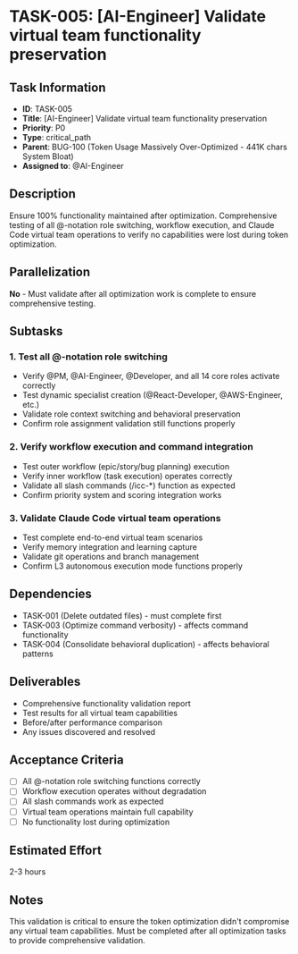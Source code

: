 # TASK-005: [AI-Engineer] Validate virtual team functionality preservation

## Task Information
- **ID**: TASK-005
- **Title**: [AI-Engineer] Validate virtual team functionality preservation
- **Priority**: P0
- **Type**: critical_path
- **Parent**: BUG-100 (Token Usage Massively Over-Optimized - 441K chars System Bloat)
- **Assigned to**: @AI-Engineer

## Description
Ensure 100% functionality maintained after optimization. Comprehensive testing of all @-notation role switching, workflow execution, and Claude Code virtual team operations to verify no capabilities were lost during token optimization.

## Parallelization
**No** - Must validate after all optimization work is complete to ensure comprehensive testing.

## Subtasks

### 1. Test all @-notation role switching
- Verify @PM, @AI-Engineer, @Developer, and all 14 core roles activate correctly
- Test dynamic specialist creation (@React-Developer, @AWS-Engineer, etc.)
- Validate role context switching and behavioral preservation
- Confirm role assignment validation still functions properly

### 2. Verify workflow execution and command integration
- Test outer workflow (epic/story/bug planning) execution
- Verify inner workflow (task execution) operates correctly
- Validate all slash commands (/icc-*) function as expected
- Confirm priority system and scoring integration works

### 3. Validate Claude Code virtual team operations
- Test complete end-to-end virtual team scenarios
- Verify memory integration and learning capture
- Validate git operations and branch management
- Confirm L3 autonomous execution mode functions properly

## Dependencies
- TASK-001 (Delete outdated files) - must complete first
- TASK-003 (Optimize command verbosity) - affects command functionality
- TASK-004 (Consolidate behavioral duplication) - affects behavioral patterns

## Deliverables
- Comprehensive functionality validation report
- Test results for all virtual team capabilities
- Before/after performance comparison
- Any issues discovered and resolved

## Acceptance Criteria
- [ ] All @-notation role switching functions correctly
- [ ] Workflow execution operates without degradation
- [ ] All slash commands work as expected
- [ ] Virtual team operations maintain full capability
- [ ] No functionality lost during optimization

## Estimated Effort
2-3 hours

## Notes
This validation is critical to ensure the token optimization didn't compromise any virtual team capabilities. Must be completed after all optimization tasks to provide comprehensive validation.